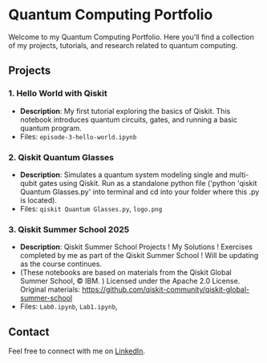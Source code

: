 # Quantum Computing Portfolio

Welcome to my Quantum Computing Portfolio. Here you'll find a collection of my projects, tutorials, and research related to quantum computing.

## Projects

### 1. Hello World with Qiskit
- **Description**: My first tutorial exploring the basics of Qiskit. This notebook introduces quantum circuits, gates, and running a basic quantum program.
- Files: `episode-3-hello-world.ipynb`

### 2. Qiskit Quantum Glasses
- **Description**: Simulates a quantum system modeling single and multi-qubit gates using Qiskit. Run as a standalone python file ('python 'qiskit Quantum Glasses.py' into terminal and cd into your folder where this .py is located).
- Files: `qiskit Quantum Glasses.py`, `logo.png`

### 3. Qiskit Summer School 2025
- **Description**: Qiskit Summer School Projects ! My Solutions ! Exercises completed by me as part of the Qiskit Summer School ! Will be updating as the course continues.
-  (These notebooks are based on materials from the Qiskit Global Summer School, © IBM. ) 
Licensed under the Apache 2.0 License. Original materials: https://github.com/qiskit-community/qiskit-global-summer-school
- Files: `Lab0.ipynb`, `Lab1.ipynb`,

## Contact

Feel free to connect with me on [LinkedIn](https://www.linkedin.com/in/adya-abba-abb0a11b9/).


